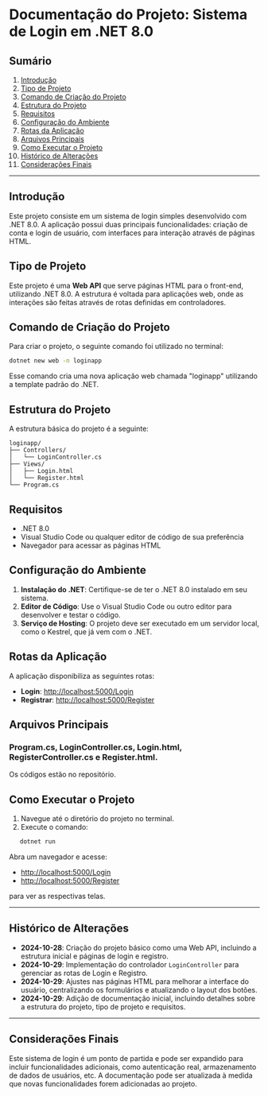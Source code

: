 # Documentação do Projeto: Sistema de Login em .NET 8.0

## Sumário

1. [Introdução](#introdução)
2. [Tipo de Projeto](#tipo-de-projeto)
3. [Comando de Criação do Projeto](#comando-de-criação-do-projeto)
4. [Estrutura do Projeto](#estrutura-do-projeto)
5. [Requisitos](#requisitos)
6. [Configuração do Ambiente](#configuração-do-ambiente)
7. [Rotas da Aplicação](#rotas-da-aplicação)
8. [Arquivos Principais](#arquivos-principais)
9. [Como Executar o Projeto](#como-executar-o-projeto)
10. [Histórico de Alterações](#histórico-de-alterações)
11. [Considerações Finais](#considerações-finais)

---

## Introdução

Este projeto consiste em um sistema de login simples desenvolvido com .NET 8.0. A aplicação possui duas principais funcionalidades: criação de conta e login de usuário, com interfaces para interação através de páginas HTML.

## Tipo de Projeto

Este projeto é uma **Web API** que serve páginas HTML para o front-end, utilizando .NET 8.0. A estrutura é voltada para aplicações web, onde as interações são feitas através de rotas definidas em controladores.

## Comando de Criação do Projeto

Para criar o projeto, o seguinte comando foi utilizado no terminal:

```bash
dotnet new web -n loginapp
```

Esse comando cria uma nova aplicação web chamada "loginapp" utilizando a template padrão do .NET.

## Estrutura do Projeto

A estrutura básica do projeto é a seguinte:

```
loginapp/
├── Controllers/
│   └── LoginController.cs
├── Views/
│   ├── Login.html
│   └── Register.html
└── Program.cs
```

## Requisitos

- .NET 8.0  
- Visual Studio Code ou qualquer editor de código de sua preferência  
- Navegador para acessar as páginas HTML  

## Configuração do Ambiente

1. **Instalação do .NET**: Certifique-se de ter o .NET 8.0 instalado em seu sistema.  
2. **Editor de Código**: Use o Visual Studio Code ou outro editor para desenvolver e testar o código.  
3. **Serviço de Hosting**: O projeto deve ser executado em um servidor local, como o Kestrel, que já vem com o .NET.  

## Rotas da Aplicação

A aplicação disponibiliza as seguintes rotas:

- **Login**: [http://localhost:5000/Login](http://localhost:5000/Login)  
- **Registrar**: [http://localhost:5000/Register](http://localhost:5000/Register)  

## Arquivos Principais

### Program.cs, LoginController.cs, Login.html, RegisterController.cs e Register.html.
Os códigos estão no repositório.

## Como Executar o Projeto

1. Navegue até o diretório do projeto no terminal.  
2. Execute o comando:  
```bash
   dotnet run
```

Abra um navegador e acesse:  
- [http://localhost:5000/Login](http://localhost:5000/Login)  
- [http://localhost:5000/Register](http://localhost:5000/Register)  

para ver as respectivas telas.

---

## Histórico de Alterações

- **2024-10-28**: Criação do projeto básico como uma Web API, incluindo a estrutura inicial e páginas de login e registro.  
- **2024-10-29**: Implementação do controlador `LoginController` para gerenciar as rotas de Login e Registro.  
- **2024-10-29**: Ajustes nas páginas HTML para melhorar a interface do usuário, centralizando os formulários e atualizando o layout dos botões.  
- **2024-10-29**: Adição de documentação inicial, incluindo detalhes sobre a estrutura do projeto, tipo de projeto e requisitos.

---

## Considerações Finais

Este sistema de login é um ponto de partida e pode ser expandido para incluir funcionalidades adicionais, como autenticação real, armazenamento de dados de usuários, etc. A documentação pode ser atualizada à medida que novas funcionalidades forem adicionadas ao projeto.
